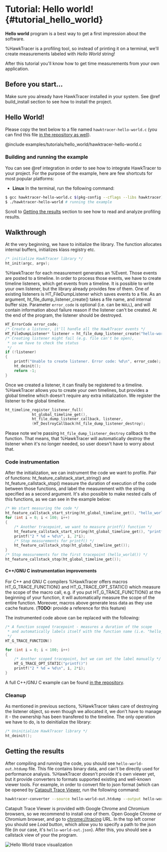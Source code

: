 # Tutorial: Hello world! {#tutorial_hello_world}

**Hello world** program is a best way to get a first impression about the software.

%HawkTracer is a profiling tool, so instead of printing it on a terminal, we'll create measurements labeled with *Hello World* string!

After this tutorial you'll know how to get time measurements from your own application.

## Before you start...
Make sure you already have HawkTracer installed in your system. See @ref build_install section to see how to install the project.

## Hello World!
Please copy the text below to a file named `hawktracer-hello-world.c` (you can find this file [in the repository as well](@repocodeurl/examples/tutorials/hello_world/hawktracer-hello-world.c)).

@include examples/tutorials/hello_world/hawktracer-hello-world.c

### Building and running the example
You can see @ref integration in order to see how to integrate HawkTracer to your project. For the purpose of the example, here are few shortcuts for most popular platforms:
* **Linux**
In the terminal, run the following command:
~~~.sh
$ gcc hawktracer-hello-world.c $(pkg-config --cflags --libs hawktracer) -o hawktracer-hello-world # compiling the code
$ ./hawktracer-hello-world # running the example
~~~
Scroll to [Getting the results](#tutorial_hello_world_getting_the_result) section to see how to read and analyze profiling results.


[comment]: # (TODO: create section "building examples")


## Walkthrough
At the very beginning, we have to initialize the library. The function allocates internal buffers, initializes klass registry etc.
~~~.c
/* initialize HawkTracer library */
ht_init(argc, argv);

~~~

%HawkTracer for each measurement generates an %Event. Those events are posted to a timeline. In order to process those events, we have to create timeline listeners, which get events from a timeline. It is possible to write your own listener, but the library already provides few of them. One of existing listeners is HT_FileDumpListener which saves events to a file. As an argument, ht_file_dump_listener_create() takes a file name, and internal buffer size. Parameter `error_code` is optional (i.e. can be `NULL`), and will contain information about failure reason if the listener can't be created.
At the end of the program, the listener should be destroyed.

~~~.c
HT_ErrorCode error_code;
/* Create a listener, it'll handle all the HawkTracer events */
HT_FileDumpListener* listener = ht_file_dump_listener_create("hello-world-out.htdump", 2048, &error_code);
/* Creating listener might fail (e.g. file can't be open),
 * so we have to check the status
 */
if (!listener)
{
    printf("Unable to create listener. Error code: %d\n", error_code);
    ht_deinit();
    return -1;
}
~~~
Once we created a listener, it can finally be registered to a timeline. %HawkTracer allows you to create your own timelines, but provides a global timeline which doesn't require any extra initialization. We register the listener to the global timeline.
~~~.c
ht_timeline_register_listener_full(
            ht_global_timeline_get(),
            ht_file_dump_listener_callback, listener,
            (HT_DestroyCallback)ht_file_dump_listener_destroy);
~~~
Please note we're passing `ht_file_dump_listener_destroy` callback to the function. That means, that %HawkTracer will automatically destroy the listener when it's no longer needed, so user doesn't have to worry about that.

### Code instrumentation
After the initialization, we can instrument the code we want to profile. Pair of functions: ht_feature_callstack_start_string() and ht_feature_callstack_stop() measure the duration of execution of the code between those functions, and label the measurement with the string specified as a second argument.
It's also possible to make nested calls of this functions, as we can see in the example below:
~~~.c
/* We start measuring the code */
ht_feature_callstack_start_string(ht_global_timeline_get(), "hello_world()");
for (int i = 0; i < 100; i++)
{
    /* Another tracepoint, we want to measure printf() function */
    ht_feature_callstack_start_string(ht_global_timeline_get(), "printf()");
    printf("2 * %d = %d\n", i, 2*i);
    /* Stop measurements for printf() */
    ht_feature_callstack_stop(ht_global_timeline_get());
}
/* Stop measurements for the first tracepoint (hello_world()) */
ht_feature_callstack_stop(ht_global_timeline_get());
~~~

#### C++/GNU C instrumentation improvements
For C++ and GNU C compilers %HawkTracer offers macros HT_G_TRACE_FUNCTION() and HT_G_TRACE_OPT_STATIC() which measure the scope of the macro call, e.g. if you put HT_G_TRACE_FUNCTION() at the beginning of your function, it will automatically measure the scope of the entire function. Moreover, macros above generate less data as they use cache feature. (**TODO:** provide a reference for this feature)

The instrumented code above can be replaced with the following:
~~~.cpp
/* A function scoped tracepoint - measures a duration of the scope
 * and automatically labels itself with the function name (i.e. "hello_world")
 */
HT_G_TRACE_FUNCTION()

for (int i = 0; i < 100; i++)
{
    /* Another scoped tracepoint, but we can set the label manually */
    HT_G_TRACE_OPT_STATIC("printf()")
    printf("2 * %d = %d\n", i, 2*i);
}
~~~
A full C++/GNU C example can be found [in the repository](@repocodeurl/examples/tutorials/hello_world/hawktracer-hello-world.cpp).

### Cleanup
As mentioned in previous sections, %HawkTracer takes care of destroying the listener object, so even though we allocated it, we don't have to manage it - the ownership has been transfered to the timeline.
The only operation we have to do, is to deinitialize the library:
~~~.c
/* Uninitialize HawkTracer library */
ht_deinit();
~~~

## Getting the results <a name="tutorial_hello_world_getting_the_result"></a>
After compiling and running the code, you should see `hello-world-out.htdump` file. This file contains binary data, and can't be directly used for performance analysis.
%HawkTracer doesn't provide it's own viewer yet, but it provide converters to formats supported existing and well-known viewer tools. For example, in order to convert file to json format (which can be opened by [Catapult Trace Viewer](https://github.com/catapult-project/catapult/tree/master/tracing), run the following command:
~~~.sh
hawktracer-converter --source hello-world-out.htdump --output hello-world-out.json
~~~
Catapult Trace Viewer is provided with Google Chrome and Chromium browsers, so we recommend to install one of them.
Open Google Chrome or Chromium browser, and go to [chrome://tracing](chrome://tracing) URL. In the top left corner you should see *Load* button, which allow you to specify a path to the json file (in our case, it's `hello-world-out.json`). After this, you should see a callstack view of your the program.

![Hello World trace visualization](tutorial_hello_world_trace_out.png)

